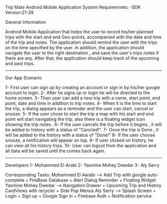 Trip Mate Android Mobile Application
System Requiremnets:
-SDK Version:21-29


General Information


Android Mobile Application that helps the user to record his/her planned trips with the start and end Geo-points,
accompanied with the date and time of the trip and notes.
The application should remind the user with the trips on the time specified by the user.
In addition, the application should navigate the user to the right destination , and save the user's trips notes if there are any.
After that, the application should keep track of the upcoming and past trips.

-------------------------------------------------------------------------------------------------------------------------------------------------------------------------------------------

Our App Scenario

1- First user can sign up by creating an account or sign in by his/her google account to login.
2- After he signs up or login he will be directed to the home screen.
3- Then user can add a new trip with a name, start point, end point,  date and time in addition to trip notes.
4- When it is the time to start the trip, a dialog  appears  as a reminder and the user can start, cancel or snooze.
5- If the user chose to start the trip a map with his start and end point will start navigating the trip, also there is a floating widget icon  showing the trip notes .
6- If the user cancels the trip before it begins , it will be added to history with a status of "Cancled!".
7- Once the trip is Done , it will be added to the history with a status of "Done!"
8- If the user choose snooze, a notification  will appear on top.
9- If user clicked on history, he can view all his history trips.
10- User can logout from the application and all data will be saved until the comes back again.

---------------------------------------------------------------------------------------------------------------------------------------------------------------------------------------------
Developers
1- Mohammed El-Arabi
2- Yasmine Mohey Dwedar
3- Aly Serry

Corresponding Tasks:
  Mohammed El Aarabi --> Add Trip with google auto-complete + FireBase Database  + Alert Dialog Reminder + Floating Widget 
Yasmine Mohey Dwedar --> Navigation Drawer + Upcoming Trip and Histroy CardViews with recycler + Side Pop Menus
           Aly Serry --> Splash Screen + Login + Sign up + Google Sign in + Firebase Auth + Notification service  


